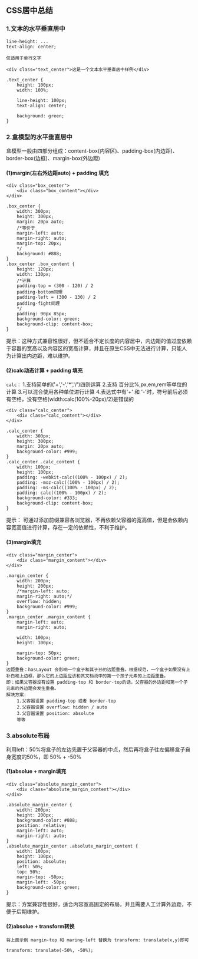 ## CSS居中总结
### 1.文本的水平垂直居中

```
line-height: ...
text-align: center;

仅适用于单行文字

<div class="text_center">这是一个文本水平垂直居中样例</div>

.text_center {
	height: 100px;
	width: 100%;

	line-height: 100px;
	text-align: center;

	background: green;
}
```

### 2.盒模型的水平垂直居中
盒模型一般由四部分组成：content-box(内容区)、padding-box(内边距)、border-box(边框)、margin-box(外边距)
#### (1)margin(左右外边距auto) + padding 填充
```
<div class="box_center">
	<div class="box_content"></div>
</div>

.box_center {
	width: 300px;
	height: 300px;
	margin: 20px auto;
	/*等价于
	margin-left: auto;
	margin-right: auto;
	margin-top: 20px;
	*/
	background: #888;
}
.box_center .box_content {
	height: 120px;
	width: 130px;
	/*计算
	padding-top = (300 - 120) / 2
	padding-bottom同理
	padding-left = (300 - 130) / 2
	padding-fight同理
	*/
	padding: 90px 85px;
	background-color: green;
	background-clip: content-box;
}			
```
提示：这种方式兼容性很好，但不适合不定长度的内容居中，内边距的值过度依赖于容器的宽高以及内容区的宽高计算，并且在原生CSS中无法进行计算，只能人为计算出内边距，难以维护。

#### (2)calc动态计算 + padding 填充
`calc：`
1.支持简单的('+','-','*','/')四则运算
2.支持 百分比%,px,em,rem等单位的计算
3.可以混合使用各种单位进行计算
4.表达式中有'+' 和 '-'时，符号前后必须有空格，没有空格(width:calc(100%-20px)/2)是错误的
```
<div class="calc_center">
	<div class="calc_content"></div>
</div>

.calc_center {
	width: 300px;
	height: 300px;
	margin: 20px auto;
	background-color: #999;
}
.calc_center .calc_content {
	width: 100px;
	height: 100px;
	padding: -webkit-calc((100% - 100px) / 2);
    padding: -moz-calc((100% - 100px) / 2);
    padding: -ms-calc((100% - 100px) / 2);
    padding: calc((100% - 100px) / 2); 
	background-color: #333;
	background-clip: content-box;
}
```

提示：
可通过添加前缀兼容各浏览器，不再依赖父容器的宽高值，但是会依赖内容宽高值进行计算，存在一定的依赖性，不利于维护。


#### (3)margin填充

```	
<div class="margin_center">
    <div class="margin_content"></div>
</div>

.margin_center {
	width: 200px;
	height: 200px;
	/*margin-left: auto;
	margin-right: auto;*/
	overflow: hidden;
	background-color: #999;
}
.margin_center .margin_content {
	margin-left: auto;
	margin-right: auto;
	
	width: 100px;
	height: 100px;
	
	margin-top: 50px;
	background-color: green;
}
边距重叠：hasLayout 会影响一个盒子和其子孙的边距重叠。根据规范，一个盒子如果没有上补白和上边框，那么它的上边距应该和其文档流中的第一个孩子元素的上边距重叠。   
即：如果父容器没有设置 padding-top 和 border-top的话，父容器的外边距和第一个子元素的外边距会发生重叠。    
解决方案:    
    1.父容器设置 padding-top 或者 border-top
    2.父容器设置 overflow: hidden / auto
    3.父容器设置 position: absolute
    等等
```

### 3.absolute布局
利用left：50%将盒子的左边先置于父容器的中点，然后再将盒子往左偏移盒子自身宽度的50%，即 50% + -50%
#### (1)absolue + margin填充
```
<div class="absolute_margin_center">
	<div class="absolute_margin_content"></div>
</div>

.absolute_margin_center {
	width: 200px;
	height: 200px;
	background-color: #888;
	position: relative;
	margin-left: auto;
	margin-right: auto;
}
.absolute_margin_center .absolute_margin_content {
	width: 100px;
	height: 100px;
	position: absolute;
	left: 50%;
	top: 50%;
	margin-top: -50px;
	margin-left: -50px;
	background-color: green;
}
```
提示：方案兼容性很好，适合内容宽高固定的布局，并且需要人工计算外边距，不便于后期维护。

#### (2)absolue + transform转换
```
将上面示例 margin-top 和 maring-left 替换为 transform: translate(x,y)即可

transform: translate(-50%, -50%);
```


